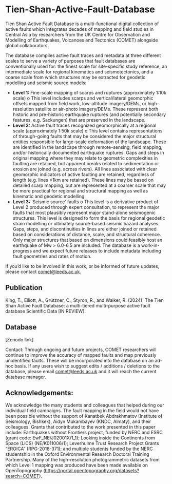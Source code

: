# Tien-Shan-Active-Fault-Database
Tien Shan Active Fault Database is a multi-functional digital collection of active faults which integrates decades of mapping and field studies in Central Asia by researchers from the UK Centre for Observation and Modelling of Earthquakes, Volcanoes and Tectonics (COMET) alongside global collaborators. 

The database compiles active fault traces and metadata at three different scales to serve a variety of purposes that fault databases are conventionally used for: the finest scale for site-specific study reference, an intermediate scale for regional kinematics and seismotectonics, and a coarse scale from which structures may be extracted for geodetic modelling and seismic source models: 
* **Level 1:** Fine-scale mapping of scarps and ruptures (approximately 1:10k scale) 
o	This level includes scarps and vertical/lateral geomorphic offsets mapped from field work, low-altitude imagery/DEMs, or high-resolution satellite or air-photo imagery/DEMs. These represent both historic and pre-historic earthquake ruptures (and potentially secondary features, e.g. Sackungen) that are preserved in the landscape. 
* **Level 2:** Active fault traces recognized geomorphically at a regional scale (approximately 1:50k scale)
o	This level contains representations of through-going faults that may be considered the major structural entities responsible for large-scale deformation of the landscape. These are identified in the landscape through remote-sensing, field mapping, and/or historically documented earthquake ruptures. Gaps and steps in original mapping where they may relate to geometric complexities in faulting are retained, but apparent breaks related to sedimentation or erosion are joined (e.g. across rivers). All lines associated with clear geomorphic indicators of active faulting are retained, regardless of length (e.g. lines <1km are retained). These lines may be based on detailed scarp mapping, but are represented at a coarser scale that may be more practical for regional and structural mapping as well as kinematic and geodetic modelling.
* **Level 3:** ‘Seismic source’ faults
o	This level is a derivative product of Level 2 produced through expert consultation, to represent the major faults that most plausibly represent major stand-alone seismogenic structures. This level is designed to form the basis for regional geodetic strain modelling or ultimately source-based seismic hazard analyses. Gaps, steps, and discontinuities in lines are either joined or retained based on considerations of distance, scale, and structural coherence. Only major structures that based on dimensions could feasibly host an earthquake of Mw > 6.0-6.5 are included. The database is a work-in-progress and we expect future releases to include metadata including fault geometries and rates of motion.

If you’d like to be involved in this work, or be informed of future updates, please contact comet@leeds.ac.uk. 
## Publication
King, T., Elliott, A., Grützner, C., Styron, R., and Walker, R. (2024). The Tien Shan Active Fault Database: a multi-tiered multi-purpose active fault database Scientific Data [IN REVIEW].
## Database
[Zenodo link]

Contact: Through ongoing and future projects, COMET researchers will continue to improve the accuracy of mapped faults and map previously unidentified faults. These will be incorporated into the database on an ad-hoc basis. If any users wish to suggest edits / additions / deletions to the database, please email comet@leeds.ac.uk and it will reach the current database manager. 
## Acknowledgements:
We acknowledge the many students and colleagues that helped during our individual field campaigns. The fault mapping in the field would not have been possible without the support of Kanatbek Abdrakhmatov (Institute of Seismology, Bishkek), Aidyn Mukambayev (KNDC, Almaty), and their colleagues.
Grants that contributed to the work presented in this paper include: Earthquakes without Frontiers project, funded by NERC and ESRC (grant code: EwF_NE/J02001X/1_1); Looking inside the Continents from Space (LiCS) (NE/K011006/1); Leverhulme Trust Research Project Grants “EROICA” (RPG-2018-371); and multiple students funded by the NERC studentship in the Oxford Environmental Research Doctoral Training Partnership. 
Many of the high-resolution photogrammetric datasets from which Level 1 mapping was produced have been made available on OpenTopography (https://portal.opentopography.org/datasets?search=COMET).
